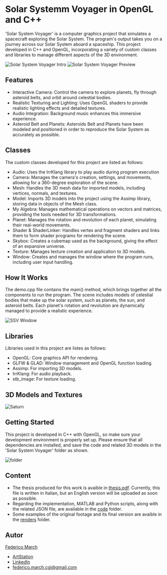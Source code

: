 # Solar Systemm Voyager in OpenGL and C++

'Solar System Voyager' is a computer graphics project that simulates a spacecraft exploring the Solar System. The program's output takes you on a journey across our Solar System aboard a spaceship. This project developed in C++ and OpenGL, incorporating a variety of custom classes and libraries to manage different aspects of the 3D environment. 

![Solar System Voyager Intro](https://github.com/FedericoCGI/Solar-System-Voyager-in-OpenGL-and-Cpp/blob/main/images/solarsystemintro.png)         ![Solar System Voyager Preview](https://github.com/FedericoCGI/Solar-System-Voyager-in-OpenGL-and-Cpp/blob/main/images/solarsystempreview.png)

## Features

- Interactive Camera: Control the camera to explore planets, fly through asteroid belts, and orbit around celestial bodies.
- Realistic Texturing and Lighting: Uses OpenGL shaders to provide realistic lighting effects and detailed textures.
- Audio Integration: Background music enhances this immersive experience.
- Asteroid Belt and Planets: Asteroids Belt and Planets have been modeled and positioned in order to reproduce the Solar System as accurately as possible.

## Classes

The custom classes developed for this project are listed as follows:

- Audio: Uses the IrrKlang library to play audio during program execution
- Camera: Manages the camera's creation, settings, and movements, allowing for a 360-degree exploration of the scene.
- Mesh: Handles the 3D mesh data for imported models, including vertices, normals, and textures.
- Model: Imports 3D models into the project using the Assimp library, storing data in objects of the Mesh class.
- My Algebra: Manages mathematical operations on vectors and matrices, providing the tools needed for 3D transformations.
- Planet: Manages the rotation and revolution of each planet, simulating their real-world movements.
- Shader & ShaderLinker: Handles vertex and fragment shaders and links them to form shader programs for rendering the scene.
- Skybox: Creates a cubemap used as the background, giving the effect of an expansive universe.
- Texture: Manages texture creation and application to 3D models.
- Window: Creates and manages the window where the program runs, including user input handling.

## How It Works

The demo.cpp file contains the main() method, which brings together all the components to run the program. The scene includes models of celestial bodies that make up the solar system, such as planets, the sun, and asteroid belts. Each planet's rotation and revolution are dynamically managed to provide a realistic experience.

![SSV Window](https://github.com/FedericoCGI/Solar-System-Voyager-in-OpenGL-and-Cpp/blob/main/images/ssv_window.png)

## Libraries

Libraries used in this project are listes as follows:
- OpenGL: Core graphics API for rendering.
- GLFW & GLAD: Window management and OpenGL function loading.
- Assimp: For importing 3D models.
- IrrKlang: For audio playback.
- stb_image: For texture loading.

## 3D Models and Textures

![Saturn](https://github.com/FedericoCGI/Solar-System-Voyager-in-OpenGL-and-Cpp/blob/main/images/saturn.png)

## Getting Started

This project is developed in C++ with OpenGL, so make sure your development environment is properly set up. Please ensure that all dependencies are installed, and save the code and related 3D models in the 'Solar System Voyager' folder as shown. 

![folder](https://github.com/FedericoCGI/Solar-System-Voyager-in-OpenGL-and-Cpp/tree/main/images)

## Content
- The thesis produced for this work is avaible in [thesis.pdf](https://github.com/FedericoCGI/Integration-in-the-Google-Earth-Studio-Environment-for-Non-Tracking-Based-Matchmoving/tree/main/thesis). Currently, this file is written in Italian, but an English version will be uploaded as soon as possible.
- Regarding the implementation, MATLAB and Python scripts, along with the related JSON file, are available in the [code](https://github.com/FedericoCGI/Integration-in-the-Google-Earth-Studio-Environment-for-Non-Tracking-Based-Matchmoving/tree/main/code) folder.
- Some examples of the original footage and its final version are avaible in the [renders](https://github.com/FedericoCGI/Integration-in-the-Google-Earth-Studio-Environment-for-Non-Tracking-Based-Matchmoving/tree/main/renders) folder.

## Autor
[Federico March](https://github.com/FedericoCGI)
- [ArtStation](https://www.artstation.com/federicomarch_cgi)
- [LinkedIn](https://www.linkedin.com/in/federico-march-a15b17194/)
- federico.march.cgi@gmail.com

